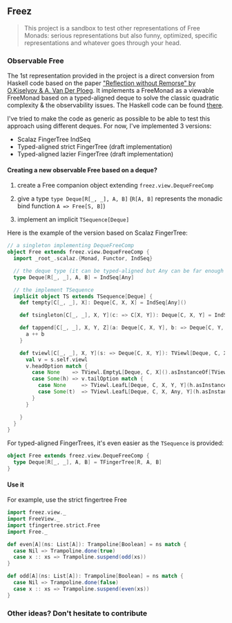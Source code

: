 ## Freez

> This project is a sandbox to test other representations of Free Monads: serious representations but also funny, optimized, specific representations and whatever goes through your head.


### Observable Free

The 1st representation provided in the project is a direct conversion from Haskell code based on the paper ["Reflection without Remorse" by O.Kiselyov & A. Van Der Ploeg](http://homepages.cwi.nl/~ploeg/papers/zseq.pdf). It implements a FreeMonad as a viewable FreeMonad based on a typed-aligned deque to solve the classic quadratic complexity & the observability issues. The Haskell code can be found [there](https://github.com/atzeus/reflectionwithoutremorse).

I've tried to make the code as generic as possible to be able to test this approach using different deques. For now, I've implemented 3 versions:

- Scalaz FingerTree IndSeq
- Typed-aligned strict FingerTree (draft implementation)
- Typed-aligned lazier FingerTree (draft implementation)

#### Creating a new observable Free based on a deque?

1. create a Free companion object extending `freez.view.DequeFreeComp`

2. give a type `type Deque[R[_, _], A, B]` (`R[A, B]` represents the monadic bind function `A => Free[S, B]`)

3. implement an implicit `TSequence[Deque]`


Here is the example of the version based on Scalaz FingerTree:

```scala
// a singleton implementing DequeFreeComp
object Free extends freez.view.DequeFreeComp {
  import _root_.scalaz.{Monad, Functor, IndSeq}

  // the deque type (it can be typed-aligned but Any can be far enough ;))
  type Deque[R[_, _], A, B] = IndSeq[Any]

  // the implement TSequence
  implicit object TS extends TSequence[Deque] {
    def tempty[C[_, _], X]: Deque[C, X, X] = IndSeq[Any]()

    def tsingleton[C[_, _], X, Y](c: => C[X, Y]): Deque[C, X, Y] = IndSeq[Any](c)

    def tappend[C[_, _], X, Y, Z](a: Deque[C, X, Y], b: => Deque[C, Y, Z]): Deque[C, X, Z] = {
      a ++ b
    }

    def tviewl[C[_, _], X, Y](s: => Deque[C, X, Y]): TViewl[Deque, C, X, Y] = {
      val v = s.self.viewl
      v.headOption match {
        case None    => TViewl.EmptyL[Deque, C, X]().asInstanceOf[TViewl[Deque, C, X, Y]]
        case Some(h) => v.tailOption match {
          case None     => TViewl.LeafL[Deque, C, X, Y, Y](h.asInstanceOf[C[X, Y]], () => IndSeq[Any]())
          case Some(t)  => TViewl.LeafL[Deque, C, X, Any, Y](h.asInstanceOf[C[X, Any]], () => new IndSeq(t))
        }
      }

    }
  }
}
```

For typed-aligned FingerTrees, it's even easier as the `TSequence` is provided:

```scala
object Free extends freez.view.DequeFreeComp {
  type Deque[R[_, _], A, B] = TFingerTree[R, A, B]
}
```

#### Use it

For example, use the strict fingertree Free

```scala
import freez.view._
import FreeView._
import tfingertree.strict.Free
import Free._

def even[A](ns: List[A]): Trampoline[Boolean] = ns match {
  case Nil => Trampoline.done(true)
  case x :: xs => Trampoline.suspend(odd(xs))
}

def odd[A](ns: List[A]): Trampoline[Boolean] = ns match {
  case Nil => Trampoline.done(false)
  case x :: xs => Trampoline.suspend(even(xs))
}
```



### Other ideas? Don't hesitate to contribute


